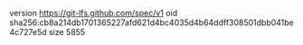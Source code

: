 version https://git-lfs.github.com/spec/v1
oid sha256:cb8a214db1701365227afd621d4bc4035d4b64ddff308501dbb041be4c727e5d
size 5855
